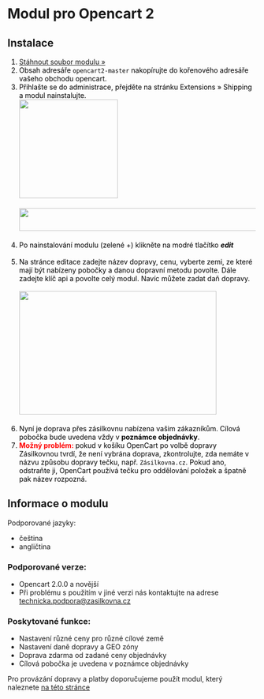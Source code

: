 <h1>Modul pro Opencart 2</h1>
<h2>Instalace</h2>
<ol style="color: black; ">
  <li><a href="https://github.com/Zasilkovna/opencart2/archive/master.zip">Stáhnout soubor modulu &raquo;</a></li>
  <li>
    Obsah adresáře <code>opencart2-master</code> nakopírujte do kořenového adresáře vašeho obchodu opencart.<br>
  </li>
  <li>
    Přihlašte se do administrace, přejděte na stránku Extensions » Shipping a modul nainstalujte.<br>
    <a href="https://cloud.githubusercontent.com/assets/11771520/8772625/045ed8cc-2ece-11e5-9f01-bb90e556e2a1.png"><img width=200 height=200 src="https://cloud.githubusercontent.com/assets/11771520/8772625/045ed8cc-2ece-11e5-9f01-bb90e556e2a1.png"></a><br><br>
    <a href="https://cloud.githubusercontent.com/assets/11771520/8772624/03292192-2ece-11e5-8612-c09330155585.png"><img width=600 height=46 src="https://cloud.githubusercontent.com/assets/11771520/8772624/03292192-2ece-11e5-8612-c09330155585.png"></a><br><br>
  </li>
  <li>
    Po nainstalování modulu (zelené +) klikněte na modré tlačítko <i><strong>edit</strong></i><br><br>
  </li>
  <li>
    Na stránce editace zadejte název dopravy, cenu, vyberte zemi, ze které mají být nabízeny pobočky a danou dopravní metodu povolte.
    Dále zadejte klíč api a povolte celý modul. Navíc můžete zadat daň dopravy.<br><br>
    <a href="https://cloud.githubusercontent.com/assets/11771520/8772621/00d3b164-2ece-11e5-8172-eaff1100ec6f.png"><img width=400 height=250 src="https://cloud.githubusercontent.com/assets/11771520/8772621/00d3b164-2ece-11e5-8172-eaff1100ec6f.png"></a><br><br>
  </li>
  <li>
    Nyní je doprava přes zásilkovnu nabízena vašim zákazníkům. Cílová pobočka bude uvedena vždy v <strong>poznámce objednávky</strong>.
  </li>
  <li>
    <strong style="color: red">Možný problém: </strong> pokud v košíku OpenCart po volbě dopravy Zásilkovnou tvrdí, že není vybrána doprava, zkontrolujte, zda nemáte v názvu způsobu dopravy tečku, např. <code>Zásilkovna.cz</code>. Pokud ano, odstraňte ji, OpenCart používá tečku pro oddělování položek a špatně pak název rozpozná. 
</ol>
<h2>Informace o modulu</h2>
<p>Podporované jazyky:</p>
<ul>
  <li>čeština</li>
  <li>angličtina</li>
</ul>
<h3>Podporované verze:</h3>
<ul>
  <li>Opencart 2.0.0 a novější</li>
  <li>Při problému s použitím v jiné verzi nás kontaktujte na adrese <a href="mailto:technicka.podpora@zasilkovna.cz">technicka.podpora@zasilkovna.cz</a></li>
</ul>
<h3>Poskytované funkce:</h3>
<ul>
  <li>Nastavení různé ceny pro různé cílové země</li>
  <li>Nastavení daně dopravy a GEO zóny</li>
  <li>Doprava zdarma od zadané ceny objednávky</li>
  <li>Cílová pobočka je uvedena v poznámce objednávky</li>
</ul>
<p>Pro provázání dopravy a platby doporučujeme použít modul, který naleznete <a targer='_blank' href="http://www.opencart.com/index.php?route=extension/extension/info&amp;extension_id=11301&amp;filter_search=gop">na této stránce</a></p>

